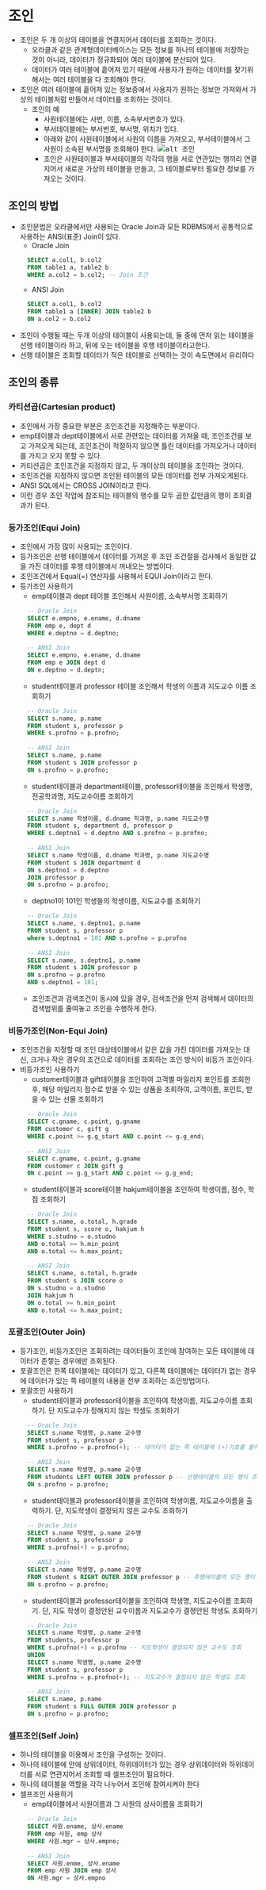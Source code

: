 # 조인
- 조인은 두 개 이상의 테이블을 연결지어서 데이터를 조회하는 것이다.
  + 오라클과 같은 관계형데이터베이스는 모든 정보를 하나의 테이블에 저장하는 것이 아니라, 데이터가 정규화되어 여러 테이블에 분산되어 있다.
  + 데이터가 여러 테이블에 흩어져 있기 때문에 사용자가 원하는 데이터를 찾기위해서는 여러 테이블을 다 조회해야 한다.
- 조인은 여러 테이블에 흩어져 있는 정보중에서 사용자가 원하는 정보만 가져와서 가상의 테이블처럼 만들어서 데이터를 조회하는 것이다.
  + 조인의 예
    * 사원테이블에는 사번, 이름, 소속부서번호가 있다.
    * 부서테이블에는 부서번호, 부서명, 위치가 있다.
    * 아래와 같이 사원테이블에서 사원의 이름을 가져오고, 부서테이블에서 그 사원이 소속된 부서명을 조회해야 한다.
    <kbd>![alt 조인](/images/db/join.png)</kbd>
    + 조인은 사원테이블과 부서테이블의 각각의 행을 서로 연관있는 행끼리 연결지어서 새로운 가상의 테이블을 만들고, 그 테이블로부터 필요한 정보를 가져오는 것이다.

## 조인의 방법
- 조인문법은 오라클에서만 사용되는 Oracle Join과 모든 RDBMS에서 공통적으로 사용하는 ANSI(표준) Join이 있다.
  + Oracle Join
  ```sql
    SELECT a.col1, b.col2
    FROM table1 a, table2 b
    WHERE a.col2 = b.col2; -- Join 조건
  ```
  + ANSI Join
  ```sql
    SELECT a.col1, b.col2
    FROM table1 a [INNER] JOIN table2 b
    ON a.col2 = b.col2
  ```
- 조인이 수행될 때는 두개 이상의 테이블이 사용되는데, 둘 중에 먼저 읽는 테이블을 선행 테이블이라 하고, 뒤에 오는 테이블을 후행 테이블이라고한다.
- 선행 테이블은 조회할 데이터가 적은 테이블로 선택하는 것이 속도면에서 유리하다

## 조인의 종류
### 카티션곱(Cartesian product)
- 조인에서 가장 중요한 부분은 조인조건을 지정해주는 부분이다.
- emp테이블과 dept테이블에서 서로 관련있는 데이터를 가져올 때, 조인조건을 보고 가져오게 되는데, 조인조건이 적절하지 않으면 틀린 데이터를 가져오거나 데이터를 가지고 오지 못할 수 있다.
- 카티션곱은 조인조건을 지정하지 않고, 두 개이상의 테이블을 조인하는 것이다.
- 조인조건을 지정하지 않으면 조인된 테이블의 모든 데이터를 전부 가져오게된다.
- ANSI SQL에서는 CROSS JOIN이라고 한다.
- 이런 경우 조인 작업에 참조되는 테이블의 행수를 모두 곱한 값만큼의 행이 조회결과가 된다.

### 등가조인(Equi Join)
- 조인에서 가장 많이 사용되는 조인이다.
- 등가조인은 선행 테이블에서 데이터를 가져온 후 조인 조건절을 검사해서 동일한 값을 가진 데이터를 후행 테이블에서 꺼내오는 방법이다.
- 조인조건에서 Equal(=) 연산자를 사용해서 EQUI Join이라고 한다.
- 등가조인 사용하기
  + emp테이블과 dept 테이블 조인해서 사원이름, 소속부서명 조회하기
  ```sql
    -- Oracle Join
    SELECT e.empno, e.ename, d.dname
    FROM emp e, dept d
    WHERE e.deptno = d.deptno;
    
    -- ANSI Join
    SELECT e.empno, e.ename, d.dname
    FROM emp e JOIN dept d
    ON e.deptno = d.deptn;
  ```
  + student테이블과 professor 테이블 조인해서 학생의 이름과 지도교수 이름 조회하기
  ```sql
    -- Oracle Join
    SELECT s.name, p.name
    FROM student s, professor p
    WHERE s.profno = p.profno;
    
    -- ANSI Join
    SELECT s.name, p.name
    FROM student s JOIN professor p
    ON s.profno = p.profno;
  ```
  + student테이블과 department테이블, professor테이블을 조인해서 학생명, 전공학과명, 지도교수이름 조회하기
  ```sql
    -- Oracle Join
    SELECT s.name 학생이름, d.dname 학과명, p.name 지도교수명
    FROM student s, department d, professor p
    WHERE s.deptno1 = d.deptno AND s.profno = p.profno;
    
    -- ANSI Join
    SELECT s.name 학생이름, d.dname 학과명, p.name 지도교수명
    FROM student s JOIN department d
    ON s.deptno1 = d.deptno
    JOIN professor p
    ON s.profno = p.profno;
  ```
  + deptno1이 101인 학생들의 학생이름, 지도교수를 조회하기
  ```sql
    -- Oracle Join
    SELECT s.name, s.deptno1, p.name
    FROM student s, professor p
    where s.deptno1 = 101 AND s.profno = p.profno
 
    -- ANSI Join
    SELECT s.name, s.deptno1, p.name
    FROM student s JOIN professor p
    ON s.profno = p.profno
    AND s.deptno1 = 101;
  ```
    * 조인조건과 검색조건이 동시에 있을 경우, 검색조건을 먼저 검색해서 데이터의 검색범위를 줄여놓고 조인을 수행하게 한다.

### 비등가조인(Non-Equi Join)
- 조인조건을 지정할 때 조인 대상테이블에서 같은 값을 가진 데이터를 가져오는 대신, 크거나 작은 경우의 조건으로 데이터를 조회하는 조인 방식이 비등가 조인이다.
- 비등가조인 사용하기
  + customer테이블과 gift테이블을 조인하여 고객별 마일리지 포인트를 조회한 후, 해당 마일리지 점수로 받을 수 있는 상품을 조회하여, 고객이름, 포인트, 받을 수 있는 선물 조회하기
  ```sql
    -- Oracle Join
    SELECT c.gname, c.point, g.gname
    FROM customer c, gift g
    WHERE c.point >= g.g_start AND c.point <= g.g_end;
    
    -- ANSI Join
    SELECT c.gname, c.point, g.gname
    FROM customer c JOIN gift g
    ON c.point >= g.g_start AND c.point <= g.g_end; 
  ```
  + student테이블과 score테이블 hakjum테이블을 조인하여 학생이름, 점수, 학점 조회하기
  ```sql
    -- Oracle Join
    SELECT s.name, o.total, h.grade
    FROM student s, score o, hakjum h
    WHERE s.studno = o.studno
    AND o.total >= h.min_point
    AND o.total <= h.max_point;
    
    -- ANSI Join
    SELECT s.name, o.total, h.grade
    FROM student s JOIN score o
    ON s.studno = o.studno
    JOIN hakjum h
    ON o.total >= h.min_point
    AND o.total <= h.max_point;
  ```
### 포괄조인(Outer Join)
- 등가조인, 비등가조인은 조회하려는 데이터들이 조인에 참여하는 모든 테이블에 데이터가 존쟇는 경우에만 조회된다.
- 포괄조인은 한쪽 테이블에는 데이터가 있고, 다른쪽 테이블에는 데이터가 없는 경우에 데이터가 있는 쪽 테이블의 내용을 전부 조회하는 조인방법이다.
- 포괄조인 사용하기
  + student테이블과 professor테이블을 조인하여 학생이름, 지도교수이름 조회하기. 단 지도교수가 정해지지 않는 학생도 조회하기
  ```sql
    -- Oracle Join
    SELECT s.name 학생명, p.name 교수명
    FROM student s, professor p
    WHERE s.profno = p.profno(+); -- 데이터가 없는 쪽 테이블에 (+)기호를 붙이면 된다.
    
    -- ANSI Join
    SELECT s.name 학생명, p.name 교수명
    FROM students LEFT OUTER JOIN professor p -- 선행테이블의 모든 행이 조회된다.
    ON s.profno = p.profno;
  ```
  + student테이블과 professor테이블을 조인하여 학생이름, 지도교수이름을 출력하기. 단, 지도학생이 결정되지 않은 교수도 조회하기
  ```sql
    -- Oracle Join
    SELECT s.name 학생명, p.name 교수명
    FROM student s, professor p
    WHERE s.profno(+) = p.profno;
    
    -- ANSI Join
    SELECT s.name 학생명, p.name 교수명
    FROM student s RIGHT OUTER JOIN professor p -- 후행테이블의 모든 행이 조회된다.
    ON s.profno = p.profno;
  ```
  + student테이블과 professor테이블을 조인하여 학생명, 지도교수이름 조회하기. 단, 지도 학생이 결정안된 교수이름과 지도교수가 결졍안된 학생도 조회하기
  ```sql
    -- Oracle Join
    SELECT s.name 학생명, p.name 교수명
    FROM students, professor p
    WHERE s.profno(+) = p.profno -- 지도학생이 결정되지 않은 교수도 조회
    UNION
    SELECT s.name 학생명, p.name 교수명
    FROM student s, professor p
    WHERE s.profno = p.profno(+); -- 지도교수가 결정되지 않은 학생도 조회
    
    -- ANSI Join
    SELECT s.name, p.name
    FROM student s FULL OUTER JOIN professor p
    ON s.profno = p.profno;
  ```
### 셀프조인(Self Join)
- 하나의 테이블을 이용해서 조인을 구성하는 것이다.
- 하나의 테이블에 안에 상위데이터, 하위데이터가 있는 경우 상위데이터와 하위데이터를 서로 연관지어서 조회할 때 셀프조인이 필요하다.
- 하나의 테이블을 역할을 각각 나누어서 조인에 참여시켜야 한다 
- 셀프조인 사용하기
  + emp테이블에서 사원이름과 그 사원의 상사이름을 조회하기
  ```sql
    -- Oracle Join
    SELECT 사원.ename, 상사.ename
    FROM emp 사원, emp 상사
    WHERE 사원.mgr = 상사.empno;
    
    -- ANSI Join
    SELECT 사원.enme, 상사.ename
    FROM emp 사원 JOIN emp 상사
    ON 사원.mgr = 상사.empno
  ```

